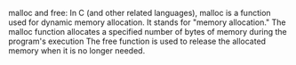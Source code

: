 malloc and free:
In C (and other related languages), malloc is a function used for dynamic memory allocation. It stands for "memory allocation." The malloc function allocates a specified number of bytes of memory during the program's execution
The free function is used to release the allocated memory when it is no longer needed.
